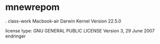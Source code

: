 # mnewrepom

.
class-work
Macbook-air
Darwin Kernel Version 22.5.0

license type: GNU GENERAL PUBLIC LICENSE
Version 3, 29 June 2007
endringer
